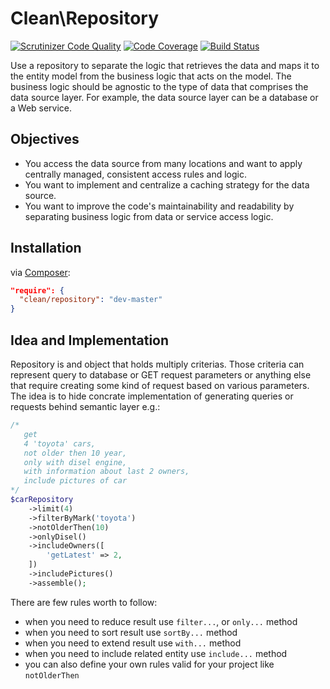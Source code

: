 # Clean\Repository

[![Scrutinizer Code Quality](https://scrutinizer-ci.com/g/clean/repository/badges/quality-score.png?b=master)](https://scrutinizer-ci.com/g/clean/repository/?branch=master)
[![Code Coverage](https://scrutinizer-ci.com/g/clean/repository/badges/coverage.png?b=master)](https://scrutinizer-ci.com/g/clean/repository/?branch=master)
[![Build Status](https://travis-ci.org/clean/repository.svg?branch=master)](https://travis-ci.org/clean/repository)

Use a repository to separate the logic that retrieves the data and maps it to the entity model from the business logic that acts on the model. The business logic should be agnostic to the type of data that comprises the data source layer. For example, the data source layer can be a database or a Web service.

## Objectives

* You access the data source from many locations and want to apply centrally managed, consistent access rules and logic.
* You want to implement and centralize a caching strategy for the data source.
* You want to improve the code's maintainability and readability by separating business logic from data or service access logic.

## Installation

via [Composer](https://packagist.org/packages/clean/repository):

```json
"require": {
  "clean/repository": "dev-master"
}
```

## Idea and Implementation

Repository is and object that holds multiply criterias. Those criteria can represent query to database or GET request parameters or anything else that require creating some kind of request based on various parameters.  The idea is to hide concrate implementation of generating queries or requests behind semantic layer e.g.:

```php
/*
   get 
   4 'toyota' cars,
   not older then 10 year,
   only with disel engine,
   with information about last 2 owners,
   include pictures of car
*/
$carRepository
    ->limit(4)
    ->filterByMark('toyota')
    ->notOlderThen(10)
    ->onlyDisel()
    ->includeOwners([
        'getLatest' => 2,
    ])
    ->includePictures()
    ->assemble();
```

There are few rules worth to follow:

* when you need to reduce result use `filter...`, or `only...` method 
* when you need to sort result use `sortBy...` method
* when you need to extend result use `with...` method
* when you need to include related entity use `include...` method
* you can also define your own rules valid for your project like `notOlderThen`
